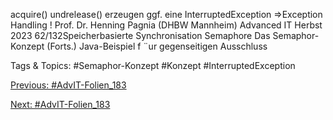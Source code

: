 acquire() undrelease() erzeugen ggf. eine InterruptedException
⇒Exception Handling !
Prof. Dr. Henning Pagnia (DHBW Mannheim) Advanced IT Herbst 2023 62/132Speicherbasierte Synchronisation Semaphore
Das Semaphor-Konzept (Forts.)
Java-Beispiel f ¨ur gegenseitigen Ausschluss

   Tags & Topics:
   #Semaphor-Konzept
   #Konzept
   #InterruptedException

[Previous: #AdvIT-Folien_183](AdvIT-Folien_183.md)

[Next: #AdvIT-Folien_183](AdvIT-Folien_183.md)